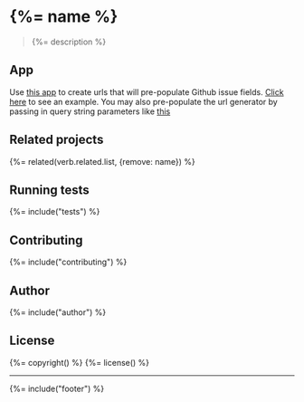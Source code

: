 # {%= name %}

> {%= description %}

## App

Use [this app](http://doowb.github.io/github-issue-template/) to create urls that will pre-populate Github issue fields. [Click here](https://github.com/doowb/github-issue-template/issues/new?title=Issue%20opened%20from%20README.md&body=%23%20Issue%20Example%0A%0A%3E%20This%20is%20has%20been%20opened%20from%20the%20%5BREADME.md%5D(http%3A%2F%2Fgithub.com%2Fdoowb%2Fgithub-issue-template)%20in%20the%20project's%20repository.) to see an example. You may also pre-populate the url generator by passing in query string parameters like [this](http://doowb.github.io/github-issue-template/#?owner=doowb&repo=github-issue-template&title=Issue%20opened%20from%20README.md&body=%23%20Issue%20Example%0A%0A%3E%20This%20is%20has%20been%20opened%20from%20the%20%5BREADME.md%5D(http:%2F%2Fgithub.com%2Fdoowb%2Fgithub-issue-template)%20in%20the%20project's%20repository.)

## Related projects
{%= related(verb.related.list, {remove: name}) %}

## Running tests
{%= include("tests") %}

## Contributing
{%= include("contributing") %}

## Author
{%= include("author") %}

## License
{%= copyright() %}
{%= license() %}

***

{%= include("footer") %}
